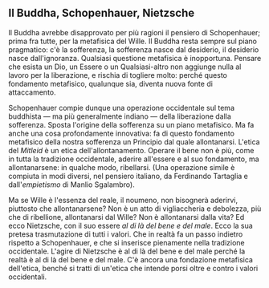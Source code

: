 ## Il Buddha, Schopenhauer, Nietzsche

Il Buddha avrebbe disapprovato per più ragioni il pensiero di Schopenhauer; prima fra tutte, per la metafisica del Wille. Il Buddha resta sempre sul piano pragmatico: c'è la sofferenza, la sofferenza nasce dal desiderio, il desiderio nasce dall'ignoranza. Qualsiasi questione metafisica è inopportuna. Pensare che esista un Dio, un Essere o un Qualsiasi-altro non aggiunge nulla al lavoro per la liberazione, e rischia di togliere molto: perché questo fondamento metafisico, qualunque sia, diventa nuova fonte di attaccamento. 

Schopenhauer compie dunque una operazione occidentale sul tema buddhista — ma più generalmente indiano — della liberazione dalla sofferenza. Sposta l'origine della sofferenza su un piano metafisico. Ma fa anche una cosa profondamente innovativa: fa di questo fondamento metafisico della nostra sofferenza un Principio dal quale allontanarsi. L'etica del _Mitleid_ è un etica dell'allontanamento. Operare il bene non è più, come in tutta la tradizione occidentale, aderire all'essere e al suo fondamento, ma allontanarsene: in qualche modo, ribellarsi. (Una operazione simile è compiuta in modi diversi, nel pensiero italiano, da Ferdinando Tartaglia e dall'_empietismo_ di Manlio Sgalambro).

Ma se Wille è l'essenza del reale, il noumeno, non bisognerà aderirvi, piuttosto che allontanarsene? Non è un atto di vigliaccheria e debolezza, più che di ribellione, allontanarsi dal Wille? Non è allontanarsi dalla vita? Ed ecco Nietzsche, con il suo essere _al di là del bene e del male_. Ecco la sua pretesa trasmutazione di tutti i valori. Che in realtà fa un passo indietro rispetto a Schopenhauer, e che si inserisce pienamente nella tradizione occidentale. L'agire di Nietzsche è al di là del bene e del male perché la realtà è al di là del bene e del male. C'è ancora una fondazione metafisica dell'etica, benché si tratti di un'etica che intende porsi oltre e contro i valori occidentali.

